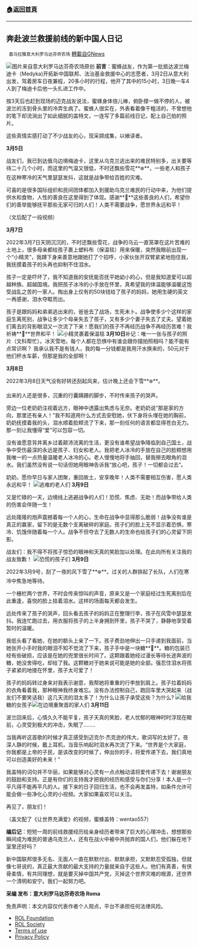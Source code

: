 ###  [:house:返回首頁](https://github.com/ourhimalayas/txt)
---


## 奔赴波兰救援前线的新中国人日记
` 喜马拉雅意大利罗马达芬奇农场` [轉載自GNews](https://gnews.org/zh-hans/2170857/)

![](https://assets.gnews.org/wp-content/uploads/2022/03/3-81.jpg)图片来自意大利罗马达芬奇农场原创
**前言**：蜜蜂战友，作为第一批抵达波兰梅迪卡（Medyka)开拓新中国联邦、法治基金救援中心的志愿者，3月2日从意大利出发，驾着房车日夜兼程，20多小时的行程，他开了其中的15小时，3日晚一车4人到了梅迪卡后他一头扎进工作中。

按3天后也赶到现场的迈克战友说法，蜜蜂身体倍儿棒，俯卧撑一做不停的人，被波兰的冻到骨头里的冷弄生病了。蜜蜂人很实在，外表看着像干粗活的，不曾想他的笔下却流淌出了如此细腻的盖特文，一连写了多篇前线日记，配上自己拍的照片。

这些真情实感打动了不少战友的心，现采撷成集，以飨读者。

**3月5日**

战友们，我已到达俄乌边境梅迪卡，这里从乌克兰逃出来的难民特别多，出关要等待二十几个小时，而这里的气温又很低，不时还飘些雪花**❄️**，一些老人和孩子在这种寒冷的天气里瑟瑟发抖，这就是战争带给百姓的灾难。

可喜的是很多国际组织和民间团体都加入到援助乌克兰难民的行动中来，为他们提供水和食物，人性的善良在这里得到了体现。感谢**🙏**这些善良的人们，希望你们的善举能够抚平那些无家可归的人们！人类不需要战争，愿世界永远和平！

（文后配了一段视频）

**3月7日**

2022年3月7日天阴沉沉的，不时还飘些雪花，战争的乌云一直笼罩在这片苦难的土地上，很多母亲都给孩子裹上塑料布（保温毯）用来保暖，突然我眼前出现一个“小精灵”，我蹲下身来善意地跟她打了个招呼，小家伙张开双臂紧紧地抱住我，我抚摸着孩子的头再也抑制不住泪水。

孩子一定是吓坏了，我不知道我的安抚能否抚平她幼小的心，但是我知道爱可以超越种族、超越国境。我把孩子冰冷的小手放在怀里，真希望我的体温能够温暖这饱受战乱之苦的一家人。掏出身上仅有的50块钱给了孩子的妈妈，她用生硬的英文一再感谢，泪水夺眶而出。

孩子是跟妈妈和弟弟逃出来的，爸爸去了战场，生死未卜。战争使多少个这样的家庭生离死别，战争让多少个母亲失去了孩子，又有多少个妻子失去了丈夫。望着她们离去的背影眼泪又一次流了下来！愿我们的孩子不再经历战争不再经历苦难！我祈祷**🙏**世界和平！
![](https://assets.gnews.org/wp-content/uploads/2022/03/T5.jpg)小精灵裹着保温毯
**3月10日**补记：唯一一张与孩子的照片（文科帮忙）。冰天雪地，每个人都在恐惧中有谁会跟你摆拍照相吗？能不能有点常识啊？ 我承认我不是有钱人，我的每一分钱都是我用汗水换来的，50元对于他们杯水车薪，但那是我的全部啊！

**3月8日**

2022年3月8日天气没有好转还刮起风来，估计晚上还会下雪**❄️**。

出来的人还是很多，沉重的行囊蹒跚的脚步，不时传来孩子的哭声。

旁边一位老奶奶注视着远方，眼神中透露出焦虑与无奈。老奶奶说“那是家的方向，那里还有亲人！”我不知道用什么方式去安慰她，伏下身将头埋在她的胸前，奶奶抚摸着我的头，泪水顺着脸颊流了下来，那一刻任何的语言都显得苍白无力。那一刻让我懂得“爱”可以包容一切。

没有谁愿意背井离乡过着颠沛流离的生活，更没有谁希望战争降临到自己国土，战争中受伤最深的永远是孩子、妇女和老人。我把老人冰冷的手放在自己的脸颊想用我唯一的一点热量温暖老人冰冷的心。老人慢慢地将手抽回，替我擦去眼角的泪水。我们虽然没有说一句话但她用眼神告诉我“放心吧，孩子！一切都会过去”。

奶奶，愿你早日与家人团聚，重回故土，安享晚年！人类不需要相互伤害，愿人类永远和平！
![](https://assets.gnews.org/wp-content/uploads/2022/03/T-1.jpg)逃难的老人们
**3月9日**

又是忙碌的一天，边境线上逃避战争的人们！恐慌、焦虑、无助！而战争带给人类的伤害会伴随一生！

远处隆隆的炮声震撼着每一个人的心，生命在战争中显得那么脆弱！战争没有谁是真正的赢家，留下的是无数个支离破碎的家庭。孩子们的脸上无不显示着恐惧，寒冷、饥饿伴随着每一个人。战争不但夺去了无数人的生命也给孩子们的心灵留下阴影。

战友们：我不得不将孩子惊恐的眼神和天真的笑脸加以处理。在此向所有关注我的战友致歉！
![](https://assets.gnews.org/wp-content/uploads/2022/03/T1.jpg)恐慌的孩子们
**3月9日**

2022年3月9号，刮了一夜的风下雪了**❄️**。过关的人群排起了长队，人们在寒冷中焦急地等待。

一个栅栏两个世界，不时会传来惊叫的声音，原来又是一个家庭经过生死离别后在此重逢，喜悦的脸上挂着泪水。这样的场面每天都会发生。

远处传来了孩子的哭声，回头看去孩子的妈妈正在整理行李，孩子在风雪中瑟瑟发抖。我连忙跑过去，用衣服将孩子的上半身拥到怀里，孩子不哭了，静静地享受着暂时的温暖。

我低头看了看她，在她的额头上亲了一下。孩子费劲地伸出一只手递到我面前，当她张开小手时我的眼泪不知不觉流了下来，孩子手中是一块糖**🍬**。糖的包装已经有些破损，应该是在她的兜里很长时间了。这颗跟着她经过漫长等待长途奔波的糖，她没舍得吃，却给了我。这颗糖对于她来说可能是她的全部。强忍住泪水将孩子紧紧的地搂在怀里，孩子太可爱了！

孩子的妈妈转过身来对我表示谢意，我帮她将重重的行李放到肩上。孩子拉着妈妈的衣角看着我，那种眼神我终身难忘。没有办法控制自己，跑回车里大哭起来（战友们不要笑话我）这几天流的泪太多了！为什么让孩子承受这些？为什么?
![](https://assets.gnews.org/wp-content/uploads/2022/03/T4.jpg)给我糖的女孩子![](https://assets.gnews.org/wp-content/uploads/2022/03/T3.jpg)在边境重聚首的家人们
**3月11日**

波兰回来后，心情久久不能平复，孩子天真的笑脸，老人忧郁的眼神时时浮现在眼前，心灵受到极大的冲击，失眠了……..

当我再听这首歌的时候才真正感受到迈克尔·杰克逊的伟大，歌词写的太好了。夜深人静的时候，戴上耳机，当音乐响起时泪水再次流了下来。“世界是个大家庭，你我都是上帝的子民，是该改变的时候了，伸出你的手，将爱传递下去，我们真地可以创造美好的未来！”

我盖特的词句并不华丽，如果能够对心灵有一点点触动请将爱传递下去！谢谢朋友的鼓励和支持。正是有你们的支持我才把我的经历和感受与你们分享！本人是一个平凡得不能再平凡的人。接下来的日子回归生活，也不会再发盖特，如条件允许可能会做一些净化心灵的小视频。大家如果喜欢可以关注。

再见了，朋友们！

（盖文配了《让世界充满爱》的视频，蜜蜂盖特：wentao557）

**编后记**：短短一周的前线救援经历给亲身经历者带来了巨大的心理冲击，想想那些瞬间成为难民的普通乌克兰人，还有在战火中被中共抛弃的国人们，他们躲在地下室里还好吗？

新中国联邦很多无名、无面人一直在默默付出、默默承担，又默默忍受孤独，但就像七哥说的，真正最大贡献的最大支持的力量就来自于这些人。他们有真善，有侠骨柔情，有共同理想，就是要灭掉中国共产党，灭掉这个世界灾难的根源，还世界一个清明和安宁。我们一起努力吧。

**采编 发布：意大利罗马达芬奇农场 Roma**

 

免责声明：本文内容仅代表作者个人观点，平台不承担任何法律风险。

- [ROL Foundation](https://rolfoundation.org/)
- [ROL Society](https://rolsociety.org/)
- [Terms of use](https://gnews.org/terms-of-use-3/)
- [Privacy Policy](https://gnews.org/privacy-policy/)
